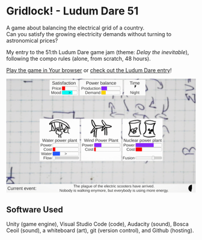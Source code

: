 # Gridlock! - Ludum Dare 51

A game about balancing the electrical grid of a country.  
Can you satisfy the growing electricity demands without turning to astronomical prices?

My entry to the 51:th Ludum Dare game jam (theme: *Delay the inevitable*), following the compo rules (alone, from scratch, 48 hours).

[Play the game in Your browser](https://aggrathon.github.io/LudumDare51/) or [check out the Ludum Dare entry](https://ldjam.com/events/ludum-dare/51/gridlock)!

![Screenshot](Assets/Sprites/screenshot.png)

## Software Used

Unity (game engine), Visual Studio Code (code), Audacity (sound), Bosca Ceoil (sound), a whiteboard (art), git (version control), and Github (hosting).
